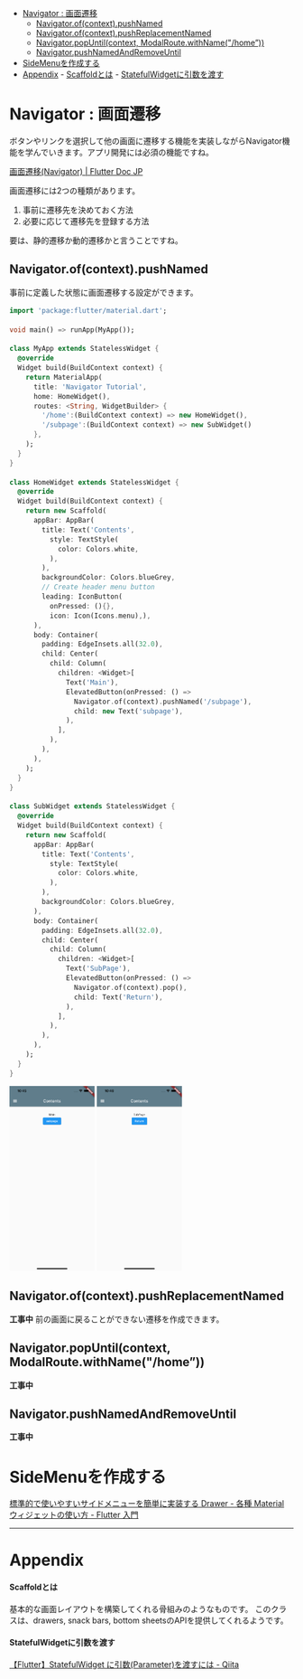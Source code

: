 
<!-- @import "[TOC]" {cmd="toc" depthFrom=1 depthTo=6 orderedList=false} -->

<!-- code_chunk_output -->

- [Navigator : 画面遷移](#navigator-画面遷移)
  - [Navigator.of(context).pushNamed](#navigatorofcontextpushnamed)
  - [Navigator.of(context).pushReplacementNamed](#navigatorofcontextpushreplacementnamed)
  - [Navigator.popUntil(context, ModalRoute.withName("/home”))](#navigatorpopuntilcontext-modalroutewithnamehome)
  - [Navigator.pushNamedAndRemoveUntil](#navigatorpushnamedandremoveuntil)
- [SideMenuを作成する](#sidemenuを作成する)
- [Appendix](#appendix)
      - [Scaffoldとは](#scaffoldとは)
      - [StatefulWidgetに引数を渡す](#statefulwidgetに引数を渡す)

<!-- /code_chunk_output -->


# Navigator : 画面遷移

ボタンやリンクを選択して他の画面に遷移する機能を実装しながらNavigator機能を学んでいきます。アプリ開発には必須の機能ですね。

[画面遷移(Navigator) | Flutter Doc JP](https://flutter.ctrnost.com/basic/routing/)

画面遷移には2つの種類があります。
1. 事前に遷移先を決めておく方法
1. 必要に応じて遷移先を登録する方法

要は、静的遷移か動的遷移かと言うことですね。

##  Navigator.of(context).pushNamed

事前に定義した状態に画面遷移する設定ができます。

```dart
import 'package:flutter/material.dart';

void main() => runApp(MyApp());

class MyApp extends StatelessWidget {
  @override
  Widget build(BuildContext context) {
    return MaterialApp(
      title: 'Navigator Tutorial',
      home: HomeWidget(),
      routes: <String, WidgetBuilder> {
        '/home':(BuildContext context) => new HomeWidget(),
        '/subpage':(BuildContext context) => new SubWidget()
      },
    );
  }
}

class HomeWidget extends StatelessWidget {
  @override 
  Widget build(BuildContext context) {
    return new Scaffold(
      appBar: AppBar(
        title: Text('Contents',
          style: TextStyle(
            color: Colors.white,
          ),
        ),
        backgroundColor: Colors.blueGrey,
        // Create header menu button
        leading: IconButton(
          onPressed: (){},
          icon: Icon(Icons.menu),),
      ),
      body: Container(
        padding: EdgeInsets.all(32.0),
        child: Center(
          child: Column(
            children: <Widget>[
              Text('Main'),
              ElevatedButton(onPressed: () => 
                Navigator.of(context).pushNamed('/subpage'),
                child: new Text('subpage'),
              ),
            ],
          ),
        ),
      ),
    );
  }
}

class SubWidget extends StatelessWidget {
  @override 
  Widget build(BuildContext context) {
    return new Scaffold(
      appBar: AppBar(
        title: Text('Contents',
          style: TextStyle(
            color: Colors.white,
          ),
        ),
        backgroundColor: Colors.blueGrey,
      ),
      body: Container(
        padding: EdgeInsets.all(32.0),
        child: Center(
          child: Column(
            children: <Widget>[
              Text('SubPage'),
              ElevatedButton(onPressed: () => 
                Navigator.of(context).pop(),
                child: Text('Return'),
              ),
            ],
          ),
        ),
      ),
    );
  }
}

```

<img src='2021-02-25-22-46-13.png' width=30%>
<img src='2021-02-25-22-46-32.png' width=30%>


## Navigator.of(context).pushReplacementNamed

**工事中**
前の画面に戻ることができない遷移を作成できます。


## Navigator.popUntil(context, ModalRoute.withName("/home”))

**工事中**

## Navigator.pushNamedAndRemoveUntil

**工事中**


# SideMenuを作成する

[標準的で使いやすいサイドメニューを簡単に実装する Drawer - 各種 Material ウィジェットの使い方 - Flutter 入門](https://flutter.keicode.com/basics/drawer.php)



--- 

# Appendix

#### Scaffoldとは

基本的な画面レイアウトを構築してくれる骨組みのようなものです。
このクラスは、drawers, snack bars, bottom sheetsのAPIを提供してくれるようです。

#### StatefulWidgetに引数を渡す

[【Flutter】StatefulWidget に引数(Parameter)を渡すには - Qiita](https://qiita.com/keiy121/items/72656a932256ec43d893)

